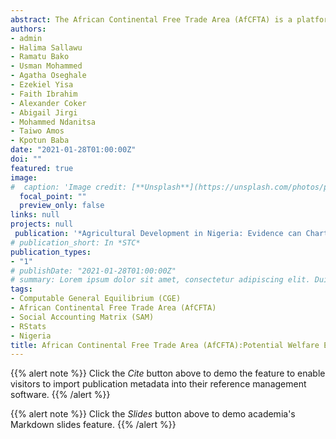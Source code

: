 ```yaml
---
abstract: The African Continental Free Trade Area (AfCFTA) is a platform created to increase intra-trade and ease movement of persons and goods across borders within Africa as well as promote economic welfare and wellbeing of member states. Nigeria being a signatory, faces the question of what is that first step to be taken in order to enhance farmers income and promote positive welfare and impacts. Based on the optimisation of the multi-sector 2012 Social Accounting Matrix (SAM) using dynamic computable general equilibrium (CGE), Nigeria is not a self-sufficient economy and the deficit to meet subsistence demands for goods and services is about NGN251T (USD69B) with the following sectors being the most deficient, namely, bananas and plantains, sorghum and millet, education, maize, pulses. The sectors that have exerted the greatest pull on the economy in terms of intermediate demand for goods and services are clothing, fruit and vegetable processing, petroleum products, dairy and textiles. However, coal and lignite, animal feed, sugarcane, wheat and barley, tobacco sectors have the most capacity to push the economy towards self-sufficiency. The results further revealed that there was welfare (equivalent variation) loss of about 5.02 utility levels below the optimum while the compensating variation, the income households are compensated with for changes in income to maintain the same level of welfare is -NGN3.8T (-USD10.5B), indicating that the households, particularly farmers, are subsidising the economy rather than being compensated for changes in prices. Therefore, the first step in the wake of the AfCFTA should be more emphasis on production and processing of goods and services for domestic consumption, which reduces imports bills put at NGN12T. It is recommended that emphasis should be to build the infrastructure for increased agricultural processing capacities about two-fold above the present rate thereby increasing the income accruing to farm and rural families by about 35% from the present NGN22B (USD63M).
authors:
- admin
- Halima Sallawu
- Ramatu Bako
- Usman Mohammed
- Agatha Oseghale
- Ezekiel Yisa
- Faith Ibrahim
- Alexander Coker
- Abigail Jirgi
- Mohammed Ndanitsa
- Taiwo Amos
- Kpotun Baba
date: "2021-01-28T01:00:00Z"
doi: ""
featured: true
image:
#  caption: 'Image credit: [**Unsplash**](https://unsplash.com/photos/pLCdAaMFLTE)'
  focal_point: ""
  preview_only: false
links: null
projects: null
 publication: '*Agricultural Development in Nigeria: Evidence can Chart the Path*'
# publication_short: In *STC*
publication_types:
- "1"
# publishDate: "2021-01-28T01:00:00Z"
# summary: Lorem ipsum dolor sit amet, consectetur adipiscing elit. Duis posuere tellus.
tags:
- Computable General Equilibrium (CGE)
- African Continental Free Trade Area (AfCFTA)
- Social Accounting Matrix (SAM)
- RStats
- Nigeria
title: African Continental Free Trade Area (AfCFTA):Potential Welfare Effects and Impacts on Nigerian Farmers
---
```


{{% alert note %}}
Click the *Cite* button above to demo the feature to enable visitors to import publication metadata into their reference management software.
{{% /alert %}}

{{% alert note %}}
Click the *Slides* button above to demo academia's Markdown slides feature.
{{% /alert %}}

